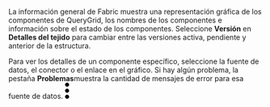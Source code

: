La información general de Fabric muestra una representación gráfica de los componentes de QueryGrid, los nombres de los componentes e información sobre el estado de los componentes. Seleccione **Versión** en **Detalles del tejido** para cambiar entre las versiones activa, pendiente y anterior de la estructura.

Para ver los detalles de un componente específico, seleccione la fuente de datos, el conector o el enlace en el gráfico. Si hay algún problema, la pestaña **Problemas**muestra la cantidad de mensajes de error para esa fuente de datos. ![Icono del menú de Kabob](Images/zsz1597101912145.svg)

